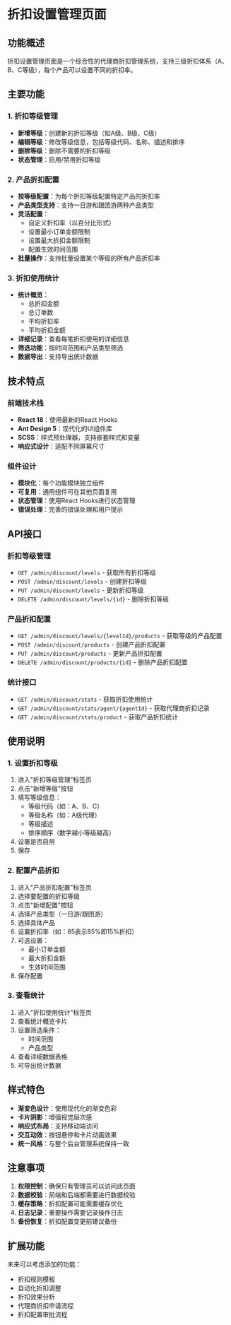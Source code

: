 # 折扣设置管理页面

## 功能概述

折扣设置管理页面是一个综合性的代理商折扣管理系统，支持三级折扣体系（A、B、C等级），每个产品可以设置不同的折扣率。

## 主要功能

### 1. 折扣等级管理
- **新增等级**：创建新的折扣等级（如A级、B级、C级）
- **编辑等级**：修改等级信息，包括等级代码、名称、描述和排序
- **删除等级**：删除不需要的折扣等级
- **状态管理**：启用/禁用折扣等级

### 2. 产品折扣配置
- **按等级配置**：为每个折扣等级配置特定产品的折扣率
- **产品类型支持**：支持一日游和跟团游两种产品类型
- **灵活配置**：
  - 自定义折扣率（以百分比形式）
  - 设置最小订单金额限制
  - 设置最大折扣金额限制
  - 配置生效时间范围
- **批量操作**：支持批量设置某个等级的所有产品折扣率

### 3. 折扣使用统计
- **统计概览**：
  - 总折扣金额
  - 总订单数
  - 平均折扣率
  - 平均折扣金额
- **详细记录**：查看每笔折扣使用的详细信息
- **筛选功能**：按时间范围和产品类型筛选
- **数据导出**：支持导出统计数据

## 技术特点

### 前端技术栈
- **React 18**：使用最新的React Hooks
- **Ant Design 5**：现代化的UI组件库
- **SCSS**：样式预处理器，支持嵌套样式和变量
- **响应式设计**：适配不同屏幕尺寸

### 组件设计
- **模块化**：每个功能模块独立组件
- **可复用**：通用组件可在其他页面复用
- **状态管理**：使用React Hooks进行状态管理
- **错误处理**：完善的错误处理和用户提示

## API接口

### 折扣等级管理
- `GET /admin/discount/levels` - 获取所有折扣等级
- `POST /admin/discount/levels` - 创建折扣等级
- `PUT /admin/discount/levels` - 更新折扣等级
- `DELETE /admin/discount/levels/{id}` - 删除折扣等级

### 产品折扣配置
- `GET /admin/discount/levels/{levelId}/products` - 获取等级的产品配置
- `POST /admin/discount/products` - 创建产品折扣配置
- `PUT /admin/discount/products` - 更新产品折扣配置
- `DELETE /admin/discount/products/{id}` - 删除产品折扣配置

### 统计接口
- `GET /admin/discount/stats` - 获取折扣使用统计
- `GET /admin/discount/stats/agent/{agentId}` - 获取代理商折扣记录
- `GET /admin/discount/stats/product` - 获取产品折扣统计

## 使用说明

### 1. 设置折扣等级
1. 进入"折扣等级管理"标签页
2. 点击"新增等级"按钮
3. 填写等级信息：
   - 等级代码（如：A、B、C）
   - 等级名称（如：A级代理）
   - 等级描述
   - 排序顺序（数字越小等级越高）
4. 设置是否启用
5. 保存

### 2. 配置产品折扣
1. 进入"产品折扣配置"标签页
2. 选择要配置的折扣等级
3. 点击"新增配置"按钮
4. 选择产品类型（一日游/跟团游）
5. 选择具体产品
6. 设置折扣率（如：85表示85%即15%折扣）
7. 可选设置：
   - 最小订单金额
   - 最大折扣金额
   - 生效时间范围
8. 保存配置

### 3. 查看统计
1. 进入"折扣使用统计"标签页
2. 查看统计概览卡片
3. 设置筛选条件：
   - 时间范围
   - 产品类型
4. 查看详细数据表格
5. 可导出统计数据

## 样式特色

- **渐变色设计**：使用现代化的渐变色彩
- **卡片阴影**：增强视觉层次感
- **响应式布局**：支持移动端访问
- **交互动效**：按钮悬停和卡片动画效果
- **统一风格**：与整个后台管理系统保持一致

## 注意事项

1. **权限控制**：确保只有管理员可以访问此页面
2. **数据校验**：前端和后端都需要进行数据校验
3. **缓存策略**：折扣配置可能需要缓存优化
4. **日志记录**：重要操作需要记录操作日志
5. **备份恢复**：折扣配置变更前建议备份

## 扩展功能

未来可以考虑添加的功能：
- 折扣规则模板
- 自动化折扣调整
- 折扣效果分析
- 代理商折扣申请流程
- 折扣配置审批流程 